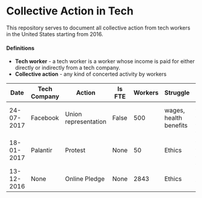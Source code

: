 # Collective Action in Tech

This repository serves to document all collective action from tech workers in the United States starting from 2016.

#### Definitions
- __Tech worker__ - a tech worker is a worker whose income is paid for either directly or indirectly from a tech company.
- __Collective action__ - any kind of concerted activity by workers

| Date | Tech Company | Action | Is FTE | Workers | Struggle | Source | 
| --- | --- | --- | --- | --- | --- | --- | 
| 24-07-2017 | Facebook | Union representation | False | 500 | wages, health benefits | http://unitehere.org/press-releases/cafeteria-workers-at-facebook-unionize-continuing-movement-for-a-more-inclusive-silicon-valley/ |
| 18-01-2017 | Palantir | Protest | None | 50 | Ethics | https://techcrunch.com/2017/01/18/tech-employees-protest-in-front-of-palantir-hq-over-fears-it-will-build-trumps-muslim-registry/ |
| 13-12-2016 | None | Online Pledge | None | 2843 | Ethics | https://neveragain.tech/ |  

